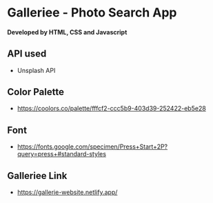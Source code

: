 # Galleriee - Photo Search App

#### Developed by HTML, CSS and Javascript

## API used
- Unsplash API

## Color Palette
- https://coolors.co/palette/fffcf2-ccc5b9-403d39-252422-eb5e28

## Font
- https://fonts.google.com/specimen/Press+Start+2P?query=press+#standard-styles

## Galleriee Link
- https://gallerie-website.netlify.app/
